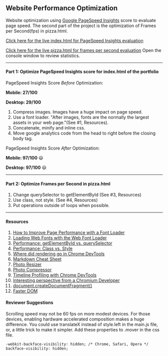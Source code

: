 ## Website Performance Optimization

Website optimization using [Google PageSpeed Insights](https://developers.google.com/speed/pagespeed/insights/) score to evaluate page speed. The second part of the project is the optimization of Frames per Second(fps) in pizza.html. 

[Click here for the live index.html for PageSpeed Insights evaluation](https://nerdyrasa.github.io/optimize-website/)

[Click here for the live pizza.html for frames per second evaluation](https://nerdyrasa.github.io/optimize-website/views/pizza.html) Open the console window to review statistics.
___

#### Part 1: Optimize PageSpeed Insights score for index.html of the portfolio

PageSpeed Insights Score *Before* Optimization: 

**Mobile: 27/100**

**Desktop: 29/100**

1. Compress images. Images have a huge impact on page speed.
2. Use a font loader. "After images, fonts are the normally the largest assets in your web page."(See #1, Resources).
3. Concatenate, minify and inline css.
4. Move google analytics code from the head to right before the closing body tag.

PageSpeed Insights Score *After* Optimization: 

**Mobile: 97/100** :smiley:

**Desktop: 97/100** :smiley:
___

#### Part 2: Optimize Frames per Second in pizza.html

1. Change querySelector to getElementById (See #3, Resources)
2. Use class, not style. (See #4, Resources)
3. Put operations outside of loops when possible.
___

#### Resources

1. [How to Improve Page Performance with a Font Loader](https://www.sitepoint.com/improve-page-performance-font-loader/)
2. [Loading Web Fonts with the Web Font Loader](https://css-tricks.com/loading-web-fonts-with-the-web-font-loader/)
3. [Performance: getElementById vs. querySelector](https://jsperf.com/getelementbyid-vs-queryselector)
4. [Performance: Class vs. Style](https://jsperf.com/class-vs-style)
5. [Where did rendering go in Chrome DevTools](http://stackoverflow.com/questions/33292084/where-did-rendering-go-in-chrome-devtools)
6. [Markdown Cheat Sheet](https://beegit.com/markdown-cheat-sheet)
7. [Photo Resizer](http://webresizer.com/resizer/)
8. [Photo Compressor](https://compressor.io/compress)
9. [Timeline Profiling with Chrome DevTools](http://blog.librato.com/posts/chrome-devtools)
10. [Interesting perspective from a Chromium Developer](https://medium.com/@egraether/why-working-on-chrome-made-me-develop-a-tool-for-reading-source-code-7111ba21a6f0#.6mgo252tp)
11. [document.createDocumentFragment()](https://developer.mozilla.org/en-US/docs/Web/API/Document/createDocumentFragment)
12. [Faster DOM](https://news.ycombinator.com/item?id=11777450)

#### Reviewer Suggestions

Scrolling speed may not be 60 fps on more modest devices.  For those devices, enabling hardware accelerated composition makes a huge difference. You could use translateX instead of style.left in the main.js file, or, a little trick to make it simpler. Add these properties to .mover in the css file. 
   ```
   -webkit-backface-visibility: hidden; /* Chrome, Safari, Opera */
   backface-visibility: hidden;
   ```
   
    